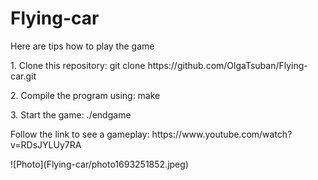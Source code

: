 # Flying-car
<p>Here are tips how to play the game</p>
<p> 1. Clone this repository: git clone https://github.com/OlgaTsuban/Flying-car.git</p>
<p> 2. Compile the program using: make</p>
<p> 3. Start the game: ./endgame</p>
<p>Follow the link to see a gameplay: https://www.youtube.com/watch?v=RDsJYLUy7RA</p>
![Photo](Flying-car/photo1693251852.jpeg)
